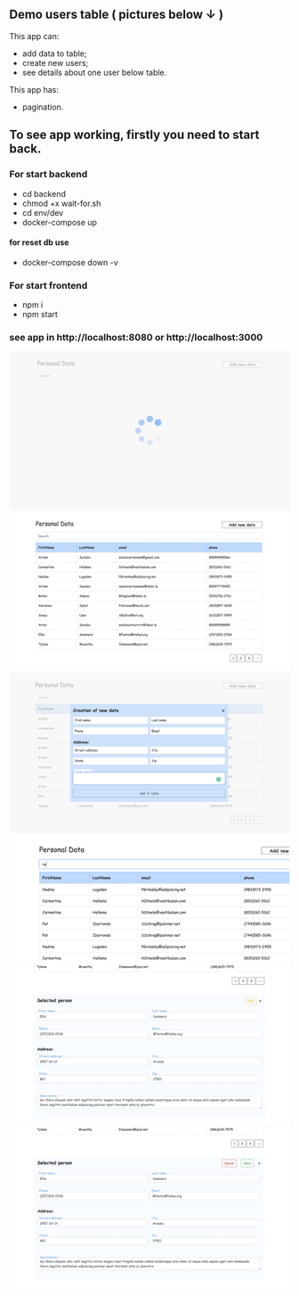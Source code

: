 ## Demo users table ( pictures below ↓ )

This app can: 
- add data to table;
- create new users; 
- see details about one user below table.

This app has: 
- pagination.

## To see app working, firstly you need to start back.

### For start backend

- cd backend
- chmod +x wait-for.sh
- cd env/dev
- docker-compose up

#### for reset db use 

- docker-compose down -v

### For start frontend

- npm i
- npm start

### see app in http://localhost:8080 or http://localhost:3000


![loading](./screenshots/loading.png "Loading")
![table](./screenshots/table.png "Table")
![modalWindow](./screenshots/modalWindow.png "Modal Window")
![searching](./screenshots/searching.png "Searching")
![edit1](./screenshots/edit1.png "Edit")
![edit2](./screenshots/edit2.png "Edit")